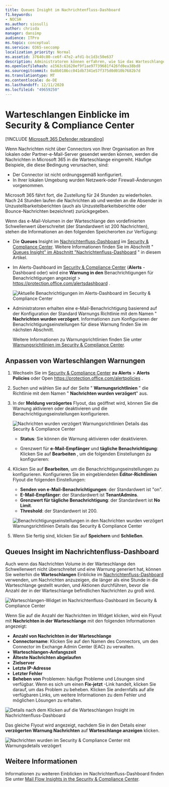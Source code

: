 ```yaml
---
title: Queues Insight im Nachrichtenfluss-Dashboard
f1.keywords:
- NOCSH
ms.author: siosulli
author: chrisda
manager: dansimp
audience: ITPro
ms.topic: conceptual
ms.service: O365-seccomp
localization_priority: Normal
ms.assetid: 37640c80-ce6f-47e2-afd1-bc1d3c50e637
description: Administratoren können erfahren, wie Sie das Warteschlangen-Widget im Nachrichtenfluss-Dashboard im Security & Compliance Center verwenden, um den nicht erfolgreichen e-Mail-Fluss an Ihre lokalen oder Partnerorganisationen über ausgehende Connectors zu überwachen.
ms.openlocfilehash: a1563c61620ef9f1ae97739681f426fd0ea38bd8
ms.sourcegitcommit: 0a8b0186cc041db7341e57f375d0d010b7682b7d
ms.translationtype: MT
ms.contentlocale: de-DE
ms.lasthandoff: 12/11/2020
ms.locfileid: "49659250"
---
```

# <a name="queues-insight-in-the-security--compliance-center"></a>Warteschlangen Einblicke im Security & Compliance Center

[!INCLUDE [Microsoft 365 Defender rebranding](../includes/microsoft-defender-for-office.md)]


Wenn Nachrichten nicht über Connectors von Ihrer Organisation an Ihre lokalen oder Partner-e-Mail-Server gesendet werden können, werden die Nachrichten in Microsoft 365 in die Warteschlange eingereiht. Häufige Beispiele, die diese Bedingung verursachen, sind:

- Der Connector ist nicht ordnungsgemäß konfiguriert.
- In Ihrer lokalen Umgebung wurden Netzwerk-oder Firewall-Änderungen vorgenommen.

Microsoft 365 fährt fort, die Zustellung für 24 Stunden zu wiederholen. Nach 24 Stunden laufen die Nachrichten ab und werden an die Absender in Unzustellbarkeitsberichten (auch als Unzustellbarkeitsberichte oder Bounce-Nachrichten bezeichnet) zurückgegeben.

Wenn das e-Mail-Volumen in der Warteschlange den vordefinierten Schwellenwert überschreitet (der Standardwert ist 200 Nachrichten), stehen die Informationen an den folgenden Speicherorten zur Verfügung:

- Die **Queues** Insight im [Nachrichtenfluss-Dashboard](mail-flow-insights-v2.md) im [Security & Compliance Center](https://protection.office.com). Weitere Informationen finden Sie im Abschnitt " [Queues Insight" im Abschnitt "Nachrichtenfluss-Dashboard](#queues-insight-in-the-mail-flow-dashboard) " in diesem Artikel.

- Im Alerts-Dashboard im [Security & Compliance Center](https://protection.office.com) (**Alerts** -Dashboard oder) wird eine **Warnung in den** Benachrichtigungen für Benachrichtigungen angezeigt \>  <https://protection.office.com/alertsdashboard> .

  ![Aktuelle Benachrichtigungen im Alerts-Dashboard im Security & Compliance Center](../../media/mfi-queued-messages-alert.png)

- Administratoren erhalten eine e-Mail-Benachrichtigung basierend auf der Konfiguration der Standard Warnungs Richtlinie mit dem Namen " **Nachrichten wurden verzögert**. Informationen zum Konfigurieren der Benachrichtigungseinstellungen für diese Warnung finden Sie im nächsten Abschnitt.

  Weitere Informationen zu Warnungsrichtlinien finden Sie unter [Warnungsrichtlinien im Security & Compliance Center](../../compliance/alert-policies.md).

## <a name="customize-queue-alerts"></a>Anpassen von Warteschlangen Warnungen

1. Wechseln Sie im [Security & Compliance Center](https://protection.office.com) **zu Alerts** \> **Alerts Policies** oder Open <https://protection.office.com/alertpolicies> .

2. Suchen und wählen Sie auf der Seite " **Warnungsrichtlinien** " die Richtlinie mit dem Namen " **Nachrichten wurden verzögert**" aus.

3. In der **Meldung verzögertes** Flyout, das geöffnet wird, können Sie die Warnung aktivieren oder deaktivieren und die Benachrichtigungseinstellungen konfigurieren.

   ![Nachrichten wurden verzögert Warnungsrichtlinien Details das Security & Compliance Center](../../media/mfi-queued-messages-alert-policy.png)

   - **Status**: Sie können die Warnung aktivieren oder deaktivieren.

   - Grenzwert für **e-Mail-Empfänger** und **tägliche Benachrichtigung**: Klicken Sie auf **Bearbeiten** , um die folgenden Einstellungen zu konfigurieren:

4. Klicken Sie auf **Bearbeiten**, um die Benachrichtigungseinstellungen zu konfigurieren. Konfigurieren Sie im eingeblendeten **Editor-Richtlinien** Flyout die folgenden Einstellungen:

   - **Senden von e-Mail-Benachrichtigungen**: der Standardwert ist "on".
   - **E-Mail-Empfänger**: der Standardwert ist **TenantAdmins**.
   - **Grenzwert für tägliche Benachrichtigung**: der Standardwert ist **No Limit**.
   - **Threshold**: der Standardwert ist 200.

   ![Benachrichtigungseinstellungen in den Nachrichten wurden verzögert Warnungsrichtlinien Details das Security & Compliance Center](../../media/mfi-queued-messages-alert-policy-notification-settings.png)

5. Wenn Sie fertig sind, klicken Sie auf **Speichern** und **Schließen**.

## <a name="queues-insight-in-the-mail-flow-dashboard"></a>Queues Insight im Nachrichtenfluss-Dashboard

Auch wenn das Nachrichten Volume in der Warteschlange den Schwellenwert nicht überschreitet und eine Warnung generiert hat, können Sie weiterhin die **Warteschlangen** Einblicke im [Nachrichtenfluss-Dashboard](mail-flow-insights-v2.md) verwenden, um Nachrichten anzuzeigen, die länger als eine Stunde in die Warteschlange gestellt wurden, und Aktionen durchführen, bevor die Anzahl der in der Warteschlange befindlichen Nachrichten zu groß wird.

![Warteschlangen-Widget im Nachrichtenfluss-Dashboard im Security & Compliance Center](../../media/mfi-queues-widget.png)

Wenn Sie auf die Anzahl der Nachrichten im Widget klicken, wird ein Flyout mit **Nachrichten in der Warteschlange** mit den folgenden Informationen angezeigt:

- **Anzahl von Nachrichten in der Warteschlange**
- **Connectorname**: Klicken Sie auf den Namen des Connectors, um den Connector im Exchange Admin Center (EAC) zu verwalten.
- **Warteschlangen-Anfangszeit**
- **Älteste Nachrichten abgelaufen**
- **Zielserver**
- **Letzte IP-Adresse**
- **Letzter Fehler**
- **Beheben von** Problemen: häufige Probleme und Lösungen sind verfügbar. Wenn es sich um einen **Fix-jetzt** -Link handelt, klicken Sie darauf, um das Problem zu beheben. Klicken Sie andernfalls auf alle verfügbaren Links, um weitere Informationen zu dem Fehler und möglichen Lösungen zu erhalten.

![Details nach dem Klicken auf die Warteschlangen Insight im Nachrichtenfluss-Dashboard](../../media/mfi-queues-details.png)

Das gleiche Flyout wird angezeigt, nachdem Sie in den Details einer **verzögerten Warnung Nachrichten** auf **Warteschlange anzeigen** klicken.

![Nachrichten wurden im Security & Compliance Center mit Warnungsdetails verzögert](../../media/mfi-queued-messages-alert-details.png)

## <a name="see-also"></a>Weitere Informationen

Informationen zu weiteren Einblicken im Nachrichtenfluss-Dashboard finden Sie unter [Mail Flow Insights in the Security & Compliance Center](mail-flow-insights-v2.md).

